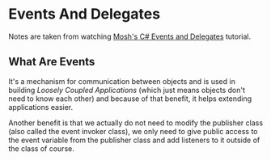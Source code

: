 # Events And Delegates
Notes are taken from watching [Mosh's C# Events and Delegates](https://www.youtube.com/watch?v=jQgwEsJISy0) tutorial.

## What Are Events
It's a mechanism for communication between objects and is used in building _Loosely Coupled Applications_ (which just means objects don't need to know each other) and because of that benefit, it helps extending applications easier.

Another benefit is that we actually do not need to modify the publisher class (also called the event invoker class), we only need to give public access to the event variable from the publisher class and add listeners to it outside of the class of course.
